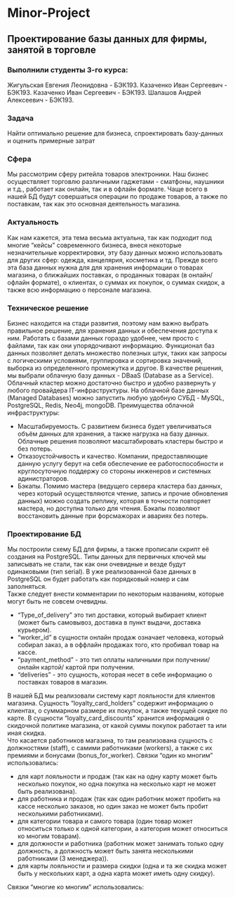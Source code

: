 # Minor-Project
## Проектирование базы данных для фирмы, занятой в торговле
### Выполнили студенты 3-го курса:  
Жигульская Евгения Леонидовна - БЭК193. 
Казаченко Иван Сергеевич - БЭК193. 
Казаченко Иван Сергеевич - БЭК193. 
Шалашов Андрей Алексеевич - БЭК193. 
### Задача
Найти оптимально решение для бизнеса, спроектировать базу-данных и оценить примерные затрат
### Сфера
Мы рассмотрим сферу ритейла товаров электроники. Наш бизнес осуществляет торговлю различными гаджетами - сматфоны, наушники и т.д., работает как онлайн, так и в офлайн формате. Чаще всего в нашей БД будут совершаться операции по продаже товаров, а также по поставкам, так как это основная деятельность магазина. 
### Актуальность
Как нам кажется, эта тема весьма актуальна, так как подходит под многие “кейсы” современного бизнеса, внеся некоторые незначительные корректировки, эту базу данных можно использовать для других сфер: одежда, канцелярия, косметика и тд. Прежде всего эта база данных нужна для для хранения информации о товарах магазина, о ближайших поставках, о проданных товарах (в онлайн/офлайн формате), о клиентах, о суммах их покупок, о суммах скидок, а также всю информацию о персонале магазина.
### Техническое решение
Бизнес находится на стади развития, поэтому нам важно выбрать правильное решение, для хранения данных и обеспечения доступа к ним. 
Работать с базами данных гораздо удобнее, чем просто с файлами, так как они упорядочивают информацию. Функционал баз данных позволяет делать множество полезных штук, таких как запросы с логическими условиями, группировка и сортировка значений, выборка из определенного промежутка и другое.
В качестве решения, мы выбрали облачную базу данных - DBaaS (Database as a Service). Облачный кластер можно достаточно быстро и удобно развернуть у любого провайдера IT-инфраструктуры. На облачной базе данных (Managed Databases) можно запустить любую удобную СУБД - MySQL, PostgreSQL, Redis, Neo4j, mongoDB. 
Преимущества облачной инфраструктуры:  
+ Масштабируемость. С развитием бизнеса будет увеличиваться объём данных для хранения, а также нагрузка на базу данных. Облачные решения позволяют масштабировать кластеры быстро и без потерь.  
+ Отказоустойчивость и качество. Компании, предоставляющие данную услугу берут на себя обеспечение ее работоспособности и круглосуточную поддержу со стороны инженеров и системных адинистраторов.  
+ Бэкапы. Помимо мастера (ведущего сервера кластера баз данных, через который осуществляются чтение, запись и прочие обновления данных) можно создать реплику, которая в точности повторяет мастера, но доступна только для чтения. Бэкапы позволяют восстановить данные при форсмажорах и авариях без потерь.
### Проектирование БД
Мы построили схему БД для фирмы, а также прописали скрипт её создания на PostgreSQL. Типы данных для первичных ключей мы записывать не стали, так как они очевидные и везде будут одинаковыми (тип serial). В уже реализованной базе данных в PostgreSQL он будет работать как порядковый номер и сам заполняться.  
Также следует внести комментарии по некоторым названиям, которые могут быть не совсем очевидны. 
+ “Type_of_delivery” это тип доставки, который выбирает клиент (может быть самовывоз, доставка в пункт выдачи, доставка курьером). 
+ “worker_id” в сущности онлайн продаж означает человека, который собирал заказ, а в оффлайн продажах того, кто пробивал товар на кассе. 
+ “payment_method” - это тип оплаты наличными при получении/онлайн картой/ картой при получении. 
+ “deliveries” - это сущность, которая несет в себе информацию о поставках товаров в магазин.  

В нашей БД мы реализовали систему карт лояльности для клиентов магазина. Сущность “loyalty_card_holders” содержит информацию о клиентах, о суммарном размере их покупок, а также текущей скидке по карте. В сущности “loyalty_card_discounts” хранится информация о скидочной политике магазина, от какой суммы покупок работает та или иная скидка.  
Что касается работников магазина, то там реализована сущность с должностями (staff), с самими работниками (workers), а также с их премиями и бонусами (bonus_for_worker). 
Связки “один ко многим” использовались: 
+ для карт лояльности и продаж (так как на одну карту может быть несколько покупок, но одна покупка на несколько карт не может быть реализована). 
+ для работника и продаж (так как один работник может пробить на кассе  несколько заказов, но один заказ не может быть пробит несколькими работниками). 
+ для категории товара и самого товара (один товар может относиться только к одной категории, а категория может относиться ко многим товарам). 
+ для должности и работника (работник может занимать только одну должность, а должность может быть занята несколькими работниками (3 менеджера)). 
+ для карты лояльности и размера скидки (одна и та же скидка может быть у нескольких карт, а одна карта может иметь одну скидку). 

Связки “многие ко многим” использовались:

